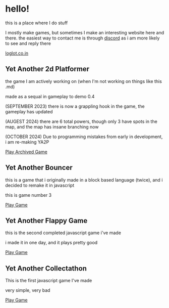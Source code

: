<h1>hello!</h1>
this is a place where I do stuff

I mostly make games, but sometimes I make an interesting website here and there. 
the easiest way to contact me is through [discord](discord.loglot.xyz) as i am more likely to see and reply there


[loglot.co.in](https://loglot.github.io/)


<h2>Yet Another 2d Platformer</h2>
the game I am actively working on (when I'm not working on things like this .md)

made as a sequal in gameplay to demo 0.4


(SEPTEMBER 2023) there is now a grappling hook in the game, the gameplay has updated

(AUGEST 2024) there are 6 total powers, though only 3 have spots in the map, and the map has insane branching now

(OCTOBER 2024) Due to programming mistakes from early in development, i am re-making YA2P

[Play Archived Game](https://loglot.github.io/yet-another-2d-platformer-archive/)

<h2>Yet Another Bouncer</h2>
this is a game that i originally made in a block based language (twice), and i decided to remake it in javascript

this is game number 3

[Play Game](https://loglot.github.io/Yet-Another-Bouncer/)

<h2>Yet Another Flappy Game</h2>
this is the second completed javascript game i've made

i made it in one day, and it plays pretty good


[Play Game](https://loglot.github.io/Yet-Another-Flappy-Game/)

<h2>Yet Another Collectathon</h2>
This is the first javascript game I've made

very simple, very bad


[Play Game](https://loglot.github.io/Yet-Another-Collectathon/)


